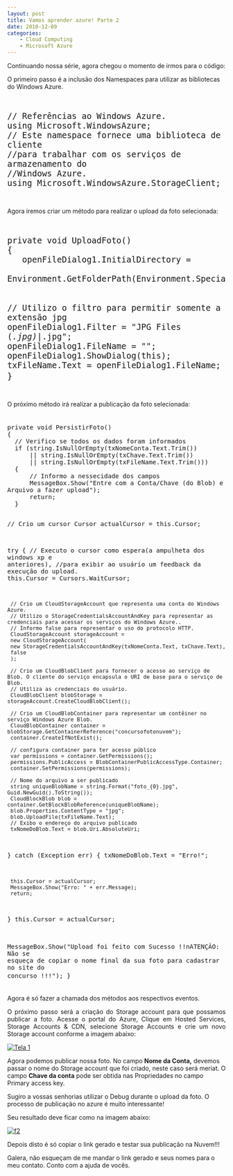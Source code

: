 ```yaml
---
layout: post
title: Vamos aprender azure! Parte 2
date: 2010-12-09
categories:
    - Cloud Computing
    - Microsoft Azure
---
```


<p>Continuando nossa série, agora chegou o momento de irmos para o código:</p>
<p>O primeiro passo é a inclusão dos Namespaces para utilizar as bibliotecas do Windows Azure.</p>
<pre style="font-size: 1.6em !important">
    <code class="cs">
// Referências ao Windows Azure.
using Microsoft.WindowsAzure;
// Este namespace fornece uma biblioteca de cliente
//para trabalhar com os serviços de armazenamento do
//Windows Azure.
using Microsoft.WindowsAzure.StorageClient;
    </code>
</pre>


<p>Agora iremos criar um método para realizar o upload da foto selecionada:</p>
<pre style="font-size: 1.6em !important">
    <code class="cs">
private void UploadFoto()
{
   openFileDialog1.InitialDirectory =
        Environment.GetFolderPath(Environment.SpecialFolder.CommonPictures);

   // Utilizo o filtro para permitir somente a extensão jpg
   openFileDialog1.Filter = "JPG Files (*.jpg)|*.jpg";
   openFileDialog1.FileName = "";
   openFileDialog1.ShowDialog(this);
   txFileName.Text = openFileDialog1.FileName;
}
    </code>
</pre>

<p>O próximo método irá realizar a publicação da foto selecionada:</p>
<pre style="font-size: 1.2em !important">
    <code class="cs">
private void PersistirFoto()
{
  // Verifico se todos os dados foram informados
  if (string.IsNullOrEmpty(txNomeConta.Text.Trim())
      || string.IsNullOrEmpty(txChave.Text.Trim())
      || string.IsNullOrEmpty(txFileName.Text.Trim()))
  {
      // Informo a nessecidade dos campos
      MessageBox.Show("Entre com a Conta/Chave (do Blob) e Arquivo a fazer upload");
      return;
  }

  // Crio um cursor
  Cursor actualCursor = this.Cursor;

  try
  {
     // Executo o cursor como espera(a ampulheta dos windows xp e anteriores),
     //para exibir ao usuário um feedback da execução do upload.
     this.Cursor = Cursors.WaitCursor;

     // Crio um CloudStorageAccount que representa uma conta do Windows Azure.
     // Utilizo o StorageCredentialsAccountAndKey para representar as credenciais para acessar os serviços do Windows Azure..
     // Informo false para representar o uso do protocolo HTTP.
     CloudStorageAccount storageAccount =
     new CloudStorageAccount(
     new StorageCredentialsAccountAndKey(txNomeConta.Text, txChave.Text),
     false
     );

     // Crio um CloudBlobClient para fornecer o acesso ao serviço de Blob. O cliente do serviço encapsula o URI de base para o serviço de Blob.
     // Utiliza as credenciais do usuário.
     CloudBlobClient blobStorage = storageAccount.CreateCloudBlobClient();

     // Crio um CloudBlobContainer para representar um contêiner no serviço Windows Azure Blob.
     CloudBlobContainer container = blobStorage.GetContainerReference("concursofotonuvem");
     container.CreateIfNotExist();

     // configura container para ter acesso público
     var permissions = container.GetPermissions();
     permissions.PublicAccess = BlobContainerPublicAccessType.Container;
     container.SetPermissions(permissions);

     // Nome do arquivo a ser publicado
     string uniqueBlobName = string.Format("foto_{0}.jpg", Guid.NewGuid().ToString());
     CloudBlockBlob blob = container.GetBlockBlobReference(uniqueBlobName);
     blob.Properties.ContentType = "jpg";
     blob.UploadFile(txFileName.Text);
     // Exibo o endereço do arquivo publicado
     txNomeDoBlob.Text = blob.Uri.AbsoluteUri;
  }
  catch (Exception err)
  {
     txNomeDoBlob.Text = "Erro!";

     this.Cursor = actualCursor;
     MessageBox.Show("Erro: " + err.Message);
     return;
  }
  this.Cursor = actualCursor;

  MessageBox.Show("Upload foi feito com Sucesso !!nATENÇÃO: Não se esqueça de copiar o nome final da sua foto para cadastrar no site do concurso !!!");
}
    </code>
</pre>

<p>Agora é só fazer a chamada dos métodos aos respectivos eventos.</p>
<p align="justify">O próximo passo será a criação do Storage account para que possamos publicar a foto. Acesse o portal do Azure, Clique em Hosted Services, Storage Accounts &amp; CDN, selecione Storage Accounts e crie um novo Storage account conforme a imagem abaixo:</p>
<p><a href="http://blob.vitormeriat.com.br/images/2010/12/tela-1.png"><img alt="Tela 1" src="http://blob.vitormeriat.com.br/images/2010/12/tela-1.png" /></a></p>
<p>Agora podemos publicar nossa foto. No campo <strong>Nome da Conta,</strong> devemos passar o nome do Storage account que foi criado, neste caso será meriat. O campo <strong>Chave da conta</strong> pode ser obtida nas Propriedades no campo Primary access key.</p>
<p>Sugiro a vossas senhorias utilizar o Debug durante o upload da foto. O processo de publicação no azure é muito interessante!</p>
<p>Seu resultado deve ficar como na imagem abaixo:</p>
<p><a href="http://blob.vitormeriat.com.br/images/2010/12/f2.png"><img alt="f2" src="http://blob.vitormeriat.com.br/images/2010/12/f2.png" /></a></p>
<p>Depois disto é só copiar o link gerado e testar sua publicação na Nuvem!!!</p>
<p>Galera, não esqueçam de me mandar o link gerado e seus nomes para o meu contato. Conto com a ajuda de vocês.</p>
